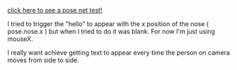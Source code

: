 [click here to see a pose net test!](https://jackieliiu.github.io/CODEWORDS/Week09/PoseNet101/)

I tried to trigger the "hello" to appear with the x position of the nose ( pose.nose.x ) but when I tried to do it was blank. 
For now I'm just using mouseX. 

I really want achieve getting text to appear every time the person on camera moves from side to side.
